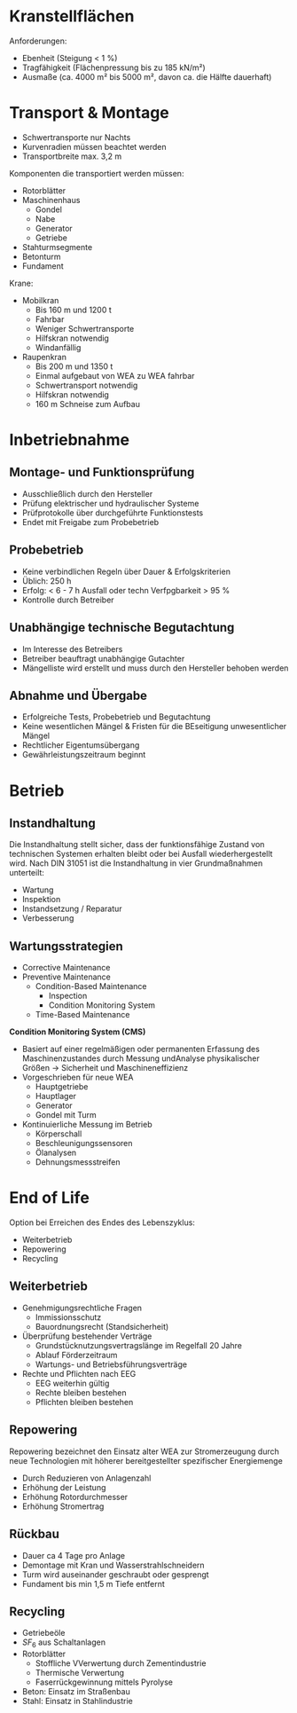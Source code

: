 # Kranstellflächen
Anforderungen:
- Ebenheit (Steigung < 1 %)
- Tragfähigkeit (Flächenpressung bis zu 185 kN/m²)
- Ausmaße (ca. 4000 m² bis 5000 m², davon ca. die Hälfte dauerhaft)

# Transport & Montage
- Schwertransporte nur Nachts
- Kurvenradien müssen beachtet werden
- Transportbreite max. 3,2 m

Komponenten die transportiert werden müssen:
- Rotorblätter
- Maschinenhaus
	- Gondel
	- Nabe
	- Generator
	- Getriebe
- Stahturmsegmente
- Betonturm
- Fundament

Krane:
- Mobilkran
	- Bis 160 m und 1200 t
	- Fahrbar
	- Weniger Schwertransporte
	- Hilfskran notwendig
	- Windanfällig
- Raupenkran
	- Bis 200 m und 1350 t
	- Einmal aufgebaut von WEA zu WEA fahrbar
	- Schwertransport notwendig
	- Hilfskran notwendig
	- 160 m Schneise zum Aufbau

# Inbetriebnahme
## Montage- und Funktionsprüfung
- Ausschließlich durch den Hersteller
- Prüfung elektrischer und hydraulischer Systeme
- Prüfprotokolle über durchgeführte Funktionstests
- Endet mit Freigabe zum Probebetrieb

## Probebetrieb
- Keine verbindlichen Regeln über Dauer & Erfolgskriterien
- Üblich: 250 h
- Erfolg: < 6 - 7 h Ausfall oder techn Verfpgbarkeit > 95 %
- Kontrolle durch Betreiber

## Unabhängige technische Begutachtung
- Im Interesse des Betreibers
- Betreiber beauftragt unabhängige Gutachter
- Mängelliste wird erstellt und muss durch den Hersteller behoben werden

## Abnahme und Übergabe
- Erfolgreiche Tests, Probebetrieb und Begutachtung
- Keine wesentlichen Mängel & Fristen für die BEseitigung unwesentlicher Mängel
- Rechtlicher Eigentumsübergang
- Gewährleistungszeitraum beginnt

# Betrieb
## Instandhaltung
Die Instandhaltung stellt sicher, dass der funktionsfähige Zustand von technischen Systemen erhalten bleibt oder bei Ausfall wiederhergestellt wird. Nach DIN 31051 ist die Instandhaltung in vier Grundmaßnahmen unterteilt:
- Wartung
- Inspektion
- Instandsetzung / Reparatur
- Verbesserung

## Wartungsstrategien
- Corrective Maintenance
- Preventive Maintenance
	- Condition-Based Maintenance
		- Inspection
		- Condition Monitoring System
	- Time-Based Maintenance

**Condition Monitoring System (CMS)**
- Basiert auf einer regelmäßigen oder permanenten Erfassung des Maschinenzustandes durch Messung undAnalyse physikalischer Größen -> Sicherheit und Maschineneffizienz
- Vorgeschrieben für neue WEA
	- Hauptgetriebe
	- Hauptlager
	- Generator
	- Gondel mit Turm
- Kontinuierliche Messung im Betrieb
	- Körperschall
	- Beschleunigungssensoren
	- Ölanalysen
	- Dehnungsmessstreifen

# End of Life
Option bei Erreichen des Endes des Lebenszyklus:
- Weiterbetrieb
- Repowering
- Recycling

## Weiterbetrieb
- Genehmigungsrechtliche Fragen
	- Immissionsschutz
	- Bauordnungsrecht (Standsicherheit)
- Überprüfung bestehender Verträge
	- Grundstücknutzungsvertragslänge im Regelfall 20 Jahre
	- Ablauf Förderzeitraum
	- Wartungs- und Betriebsführungsverträge
- Rechte und Pflichten nach EEG
	- EEG weiterhin gültig
	- Rechte bleiben bestehen
	- Pflichten bleiben bestehen

## Repowering
Repowering bezeichnet den Einsatz alter WEA zur Stromerzeugung durch neue Technologien mit höherer bereitgestellter spezifischer Energiemenge
- Durch Reduzieren von Anlagenzahl
- Erhöhung der Leistung
- Erhöhung Rotordurchmesser
- Erhöhung Stromertrag

## Rückbau
- Dauer ca 4 Tage pro Anlage
- Demontage mit Kran und Wasserstrahlschneidern
- Turm wird auseinander geschraubt oder gesprengt
- Fundament bis min 1,5 m Tiefe entfernt

## Recycling
- Getriebeöle
- $SF_6$ aus Schaltanlagen
- Rotorblätter
	- Stoffliche VVerwertung durch Zementindustrie
	- Thermische Verwertung
	- Faserrückgewinnung mittels Pyrolyse
- Beton: Einsatz im Straßenbau
- Stahl: Einsatz in Stahlindustrie
